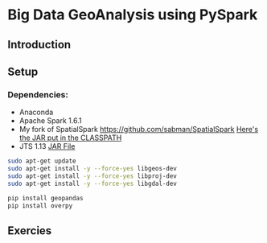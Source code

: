 # Big Data GeoAnalysis using PySpark

## Introduction

## Setup

### Dependencies:

* Anaconda
* Apache Spark 1.6.1
* My fork of SpatialSpark https://github.com/sabman/SpatialSpark [Here's the JAR put in the CLASSPATH](https://dl.dropboxusercontent.com/u/96303065/spark-workshop/spatial-spark_2.10-1.1.1-beta-SNAPSHOT.jar)
* JTS 1.13 [JAR File](https://dl.dropboxusercontent.com/u/96303065/spark-workshop/jts-1.13.jar)

```sh
sudo apt-get update
sudo apt-get install -y --force-yes libgeos-dev
sudo apt-get install -y --force-yes libproj-dev
sudo apt-get install -y --force-yes libgdal-dev

pip install geopandas
pip install overpy
```

## Exercies
